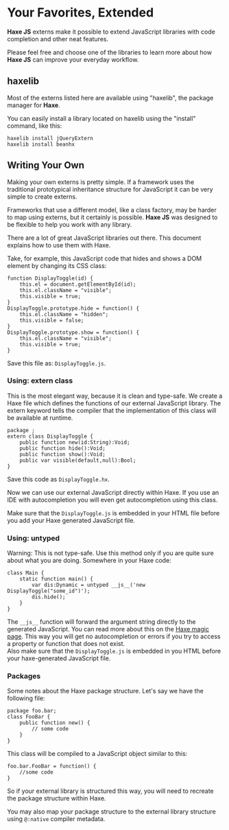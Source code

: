 # Your Favorites, Extended

**Haxe JS** externs make it possible to extend JavaScript libraries with code completion and other neat features.

Please feel free and choose one of the libraries to learn more about how **Haxe JS** can improve your everyday workflow.

## haxelib

Most of the externs listed here are available using "haxelib", the package manager for **Haxe**.

You can easily install a library located on haxelib using the "install" command, like this:

	haxelib install jQueryExtern  
	haxelib install beanhx  


## Writing Your Own

Making your own externs is pretty simple. If a framework uses the traditional prototypical inheritance structure for JavaScript it can be very simple to create externs.

Frameworks that use a different model, like a class factory, may be harder to map using externs, but it certainly is possible. **Haxe JS** was designed to be flexible to help you work with any library.


There are a lot of great JavaScript libraries out there. This document explains how to use them with Haxe.

Take, for example, this JavaScript code that hides and shows a DOM element by changing its CSS class:

	function DisplayToggle(id) {
	    this.el = document.getElementById(id);
	    this.el.className = "visible";
	    this.visible = true;
	}
	DisplayToggle.prototype.hide = function() {
	    this.el.className = "hidden";
	    this.visible = false;
	}
	DisplayToggle.prototype.show = function() {
	    this.el.className = "visible";
	    this.visible = true;
	}

Save this file as: `DisplayToggle.js`.

### Using: extern class

This is the most elegant way, because it is clean and type-safe.
We create a Haxe file which defines the functions of our external JavaScript library. The extern keyword tells the compiler that the implementation of this class will be available at runtime.

	package ;
	extern class DisplayToggle {
	    public function new(id:String):Void;
	    public function hide():Void;
	    public function show():Void;
	    public var visible(default,null):Bool;
	}

Save this code as `DisplayToggle.hx`.

Now we can use our external JavaScript directly within Haxe. If you use an IDE with autocompletion you will even get autocompletion using this class.

Make sure that the `DisplayToggle.js` is embedded in your HTML file before you add your Haxe generated JavaScript file.

### Using: untyped

Warning: This is not type-safe. Use this method only if you are quite sure about what you are doing.
Somewhere in your Haxe code:

	class Main {
	    static function main() {
	        var dis:Dynamic = untyped __js__('new DisplayToggle("some_id")');
	        dis.hide();
	    }
	}

The `__js__` function will forward the argument string directly to the generated JavaScript. You can read more about this on the [Haxe magic page](http://old.haxe.org/doc/advanced/magic).
This way you will get no autocompletion or errors if you try to access a property or function that does not exist.   
Also make sure that the `DisplayToggle.js` is embedded in you HTML before your haxe-generated JavaScript file.

### Packages

Some notes about the Haxe package structure. Let's say we have the following file:

	package foo.bar;
	class FooBar {
	    public function new() {
	        // some code
	    }
	}

This class will be compiled to a JavaScript object similar to this:

	foo.bar.FooBar = function() {
	    //some code
	}

So if your external library is structured this way, you will need to recreate the package structure within Haxe.

You may also map your package structure to the external library structure using `@:native` compiler metadata.
